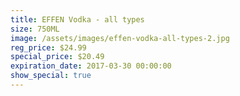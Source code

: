 ```yaml
---
title: EFFEN Vodka - all types
size: 750ML
image: /assets/images/effen-vodka-all-types-2.jpg
reg_price: $24.99
special_price: $20.49
expiration_date: 2017-03-30 00:00:00
show_special: true
---
```



